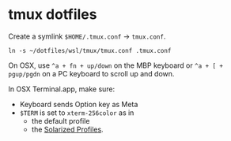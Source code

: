 # tmux dotfiles

Create a symlink `$HOME/.tmux.conf` -> `tmux.conf`.

`ln -s ~/dotfiles/wsl/tmux/tmux.conf .tmux.conf`

On OSX, use `^a + fn + up/down` on the MBP keyboard or `^a + [ + pgup/pgdn` on a
PC keyboard to scroll up and down.

In OSX Terminal.app, make sure:

* Keyboard sends Option key as Meta
* `$TERM` is set to `xterm-256color` as in
  * the default profile
  * the [Solarized
    Profiles](https://github.com/altercation/solarized/tree/master/osx-terminal.app-colors-solarized/xterm-256color).

